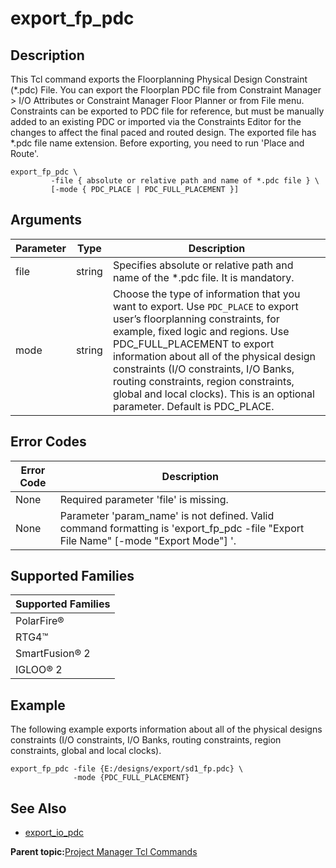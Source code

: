 # export\_fp\_pdc

## Description

This Tcl command exports the Floorplanning Physical Design Constraint \(\*.pdc\) File. You can export the Floorplan PDC file from Constraint Manager &gt; I/O Attributes or Constraint Manager Floor Planner or from File menu. Constraints can be exported to PDC file for reference, but must be manually added to an existing PDC or imported via the Constraints Editor for the changes to affect the final paced and routed design. The exported file has \*.pdc file name extension. Before exporting, you need to run 'Place and Route'.

```
export_fp_pdc \
         -file { absolute or relative path and name of *.pdc file } \
         [-mode { PDC_PLACE | PDC_FULL_PLACEMENT }]
```

## Arguments

|Parameter|Type|Description|
|---------|----|-----------|
|file|string|Specifies absolute or relative path and name of the \*.pdc file. It is mandatory.|
|mode|string|Choose the type of information that you want to export. Use `PDC_PLACE` to export user’s floorplanning constraints, for example, fixed logic and regions. Use PDC\_FULL\_PLACEMENT to export information about all of the physical design constraints \(I/O constraints, I/O Banks, routing constraints, region constraints, global and local clocks\). This is an optional parameter. Default is PDC\_PLACE.|

## Error Codes

|Error Code|Description|
|----------|-----------|
|None|Required parameter 'file' is missing.|
|None|Parameter 'param\_name' is not defined. Valid command formatting is 'export\_fp\_pdc -file "Export File Name" \[-mode "Export Mode"\] '.|

## Supported Families

|Supported Families|
|------------------|
|PolarFire®|
|RTG4™|
|SmartFusion® 2|
|IGLOO® 2|

## Example

The following example exports information about all of the physical designs constraints \(I/O constraints, I/O Banks, routing constraints, region constraints, global and local clocks\).

```
export_fp_pdc -file {E:/designs/export/sd1_fp.pdc} \
              -mode {PDC_FULL_PLACEMENT}
```

## See Also

-   [export\_io\_pdc](GUID-77B95322-2850-49F6-8426-2100DC31A137.md)

**Parent topic:**[Project Manager Tcl Commands](GUID-CE445F8D-419D-434B-9288-A0005F280E89.md)

